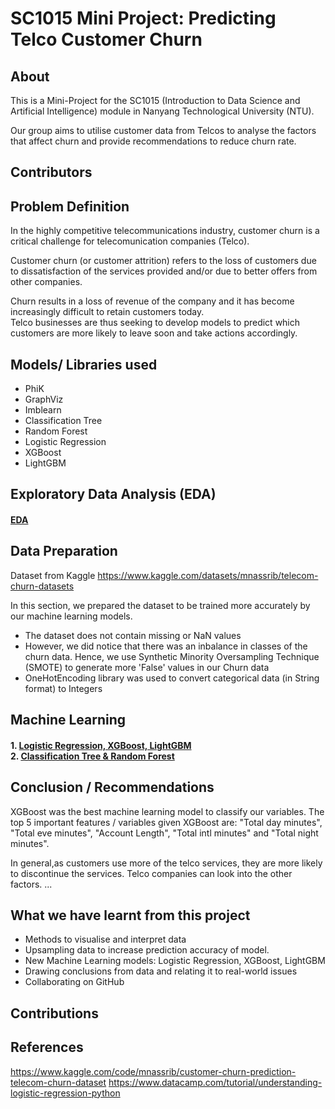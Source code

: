 # SC1015 Mini Project: Predicting Telco Customer Churn


## About 
This is a Mini-Project for the SC1015 (Introduction to Data Science and Artificial Intelligence) module in Nanyang Technological University (NTU).

Our group aims to utilise customer data from Telcos to analyse the factors that affect churn and provide recommendations to reduce churn rate.


## Contributors


## Problem Definition 

In the highly competitive telecommunications industry, customer churn is a critical challenge for telecomunication companies (Telco). 

Customer churn (or customer attrition) refers to the loss of customers due to dissatisfaction of the services provided and/or due to better offers 
from other companies. 

Churn results in a loss of revenue of the company and it has become increasingly difficult to retain customers today. <br>
Telco businesses are thus seeking to develop models to predict which customers are more likely to leave soon and take actions accordingly.



## Models/ Libraries used

- PhiK
- GraphViz
- Imblearn
- Classification Tree
- Random Forest
- Logistic Regression
- XGBoost
- LightGBM


## Exploratory Data Analysis (EDA)
#### [EDA](https://github.com/chuaqindi/sc1015-miniproject/blob/main/EDA.ipynb)

## Data Preparation

Dataset from Kaggle https://www.kaggle.com/datasets/mnassrib/telecom-churn-datasets <br>

In this section, we prepared the dataset to be trained more accurately by our machine learning models.

- The dataset does not contain missing or NaN values
- However, we did notice that there was an inbalance in classes of the churn data. Hence, we use Synthetic Minority Oversampling Technique (SMOTE) to generate more 'False' values in our Churn data 
- OneHotEncoding library was used to convert categorical data (in String format) to Integers


## Machine Learning
#### 1. [Logistic Regression, XGBoost, LightGBM](https://github.com/chuaqindi/sc1015-miniproject/blob/main/ClassificationTree_RandomForest.ipynb) <br> 2. [Classification Tree & Random Forest](https://github.com/chuaqindi/sc1015-miniproject/blob/main/LogReg_XGBoost_LightGBM.ipynb) 


## Conclusion / Recommendations
 
XGBoost was the best machine learning model to classify our variables. The top 5 important features / variables given XGBoost are: "Total day minutes", "Total eve minutes", "Account Length", "Total intl minutes" and "Total night minutes".

In general,as customers use more of the telco services, they are more likely to discontinue the services. 
Telco companies can look into the other factors. ...


## What we have learnt from this project 
- Methods to visualise and interpret data
- Upsampling data to increase prediction accuracy of model.
- New Machine Learning models: Logistic Regression, XGBoost, LightGBM
- Drawing conclusions from data and relating it to real-world issues
- Collaborating on GitHub

## Contributions

## References
https://www.kaggle.com/code/mnassrib/customer-churn-prediction-telecom-churn-dataset
https://www.datacamp.com/tutorial/understanding-logistic-regression-python

